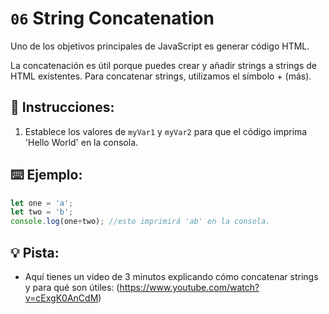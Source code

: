 # `06` String Concatenation
Uno de los objetivos principales de JavaScript es generar código HTML.

La concatenación es útil porque puedes crear y añadir strings a strings de HTML existentes. Para concatenar strings, utilizamos el símbolo + (más).

## 📝 Instrucciones:
1. Establece los valores de `myVar1` y `myVar2` para que el código imprima 'Hello World' en la consola.

## ⌨️ Ejemplo:
```Javascript
let one = 'a';
let two = 'b';
console.log(one+two); //esto imprimirá 'ab' en la consola.
```

## 💡 Pista:
- Aquí tienes un video de 3 minutos explicando cómo concatenar strings y para qué son útiles: (https://www.youtube.com/watch?v=cExgK0AnCdM)